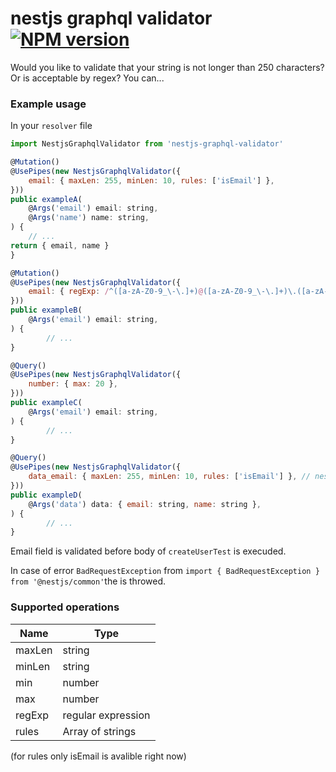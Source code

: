 # nestjs graphql validator [![NPM version](https://badge.fury.io/js/nestjs-graphql-validator.svg)](http://badge.fury.io/js/nestjs-graphql-validator)

Would you like to validate that your string is not longer than 250 characters? Or is acceptable by regex? You can...

### Example usage
In your `resolver` file
```javascript
import NestjsGraphqlValidator from 'nestjs-graphql-validator'

@Mutation()
@UsePipes(new NestjsGraphqlValidator({
	email: { maxLen: 255, minLen: 10, rules: ['isEmail'] },
}))
public exampleA(
	@Args('email') email: string,
	@Args('name') name: string,
) {
	// ...
return { email, name }
}

@Mutation()
@UsePipes(new NestjsGraphqlValidator({
	email: { regExp: /^([a-zA-Z0-9_\-\.]+)@([a-zA-Z0-9_\-\.]+)\.([a-zA-Z]{2,5})$/ },
}))
public exampleB(
	@Args('email') email: string,
) {
	    // ...
}

@Query()
@UsePipes(new NestjsGraphqlValidator({
	number: { max: 20 },
}))
public exampleC(
	@Args('email') email: string,
) {
	    // ...
}

@Query()
@UsePipes(new NestjsGraphqlValidator({
	data_email: { maxLen: 255, minLen: 10, rules: ['isEmail'] }, // nested ----> email is in object (data.email)
}))
public exampleD(
	@Args('data') data: { email: string, name: string },
) {
	    // ...
}
```
Email field is validated before body of `createUserTest` is execuded.

In case of error `BadRequestException` from `import { BadRequestException } from '@nestjs/common'`the is throwed.

### Supported operations
| Name   | Type               |
|--------|--------------------|
| maxLen | string             |
| minLen | string             |
| min    | number             |
| max    | number             |
| regExp | regular expression |
| rules  | Array of strings   |
(for rules only isEmail is avalible right now)
